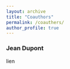 ```yaml
---
layout: archive
title: "Coauthors"
permalink: /coauthers/
author_profile: true
---
```


### Jean Dupont
lien
